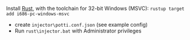 Install [Rust](https://www.rust-lang.org/tools/install), with the toolchain for 32-bit Windows (MSVC): `rustup target add i686-pc-windows-msvc`
- create `injector\potti.conf.json` (see example config)
- Run `rust\injector.bat` with Administrator privileges
